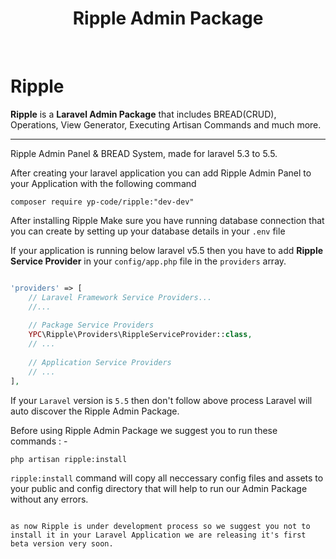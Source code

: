 <p align="center"><h1 align="center">Ripple Admin Package</h1></p>
<p align="center">

<a href="https://packagist.org/packages/yp-code/ripple"><img src="https://poser.pugx.org/yp-code/ripple/v/stable" alt=""></a>
<a href="https://packagist.org/packages/yp-code/ripple"><img src="https://poser.pugx.org/yp-code/ripple/v/unstable" alt=""></a>
<a href="https://packagist.org/packages/yp-code/ripple"><img src="https://poser.pugx.org/yp-code/ripple/downloads" alt=""></a>
<a href="https://packagist.org/packages/yp-code/ripple"><img src="https://poser.pugx.org/yp-code/ripple/license" alt=""></a>
</p>

# Ripple

<strong>Ripple</strong> is a <strong>Laravel Admin Package</strong> that includes BREAD(CRUD), Operations, View Generator, Executing Artisan Commands and much more.
<hr>
Ripple Admin Panel & BREAD System, made for laravel 5.3 to 5.5.

After creating your laravel application you can add Ripple Admin Panel to your Application with the following command
```
composer require yp-code/ripple:"dev-dev"
```

After installing Ripple Make sure you have running database connection that you can create by setting up your database details in your <code>.env</code> file

If your application is running below laravel v5.5 then you have to add <strong>Ripple Service Provider</strong> in your <code>config/app.php</code> file in the <code>providers</code> array.

```php

'providers' => [
    // Laravel Framework Service Providers...
    //...
    
    // Package Service Providers
    YPC\Ripple\Providers\RippleServiceProvider::class,
    // ...
    
    // Application Service Providers
    // ...
],

```

If your <code>Laravel</code> version is <code>5.5</code> then don't follow above process Laravel will auto discover the Ripple Admin Package.

Before using Ripple Admin Package we suggest you to run these commands : -

```
php artisan ripple:install
```

<code>ripple:install</code> command will copy all neccessary config files and assets to your public and config directory that will help to run our Admin Package without any errors.

<code>
as now Ripple is under development process so we suggest you not to install it in your Laravel Application we are releasing it's first beta version very soon.
</code>


